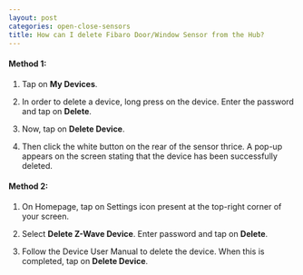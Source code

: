 ```yaml
---
layout: post
categories: open-close-sensors
title: How can I delete Fibaro Door/Window Sensor from the Hub?
---
```


#### **Method 1:**

1. Tap on **My Devices**.

2. In order to delete a device, long press on the device. Enter the password and tap on **Delete**.

3. Now, tap on **Delete Device**.

4. Then click the white button on the rear of the sensor thrice. A pop-up appears on the screen stating that the device has been successfully deleted.


#### **Method 2:**

1. On Homepage, tap on Settings icon present at the top-right corner of your screen.

2. Select **Delete Z-Wave Device**. Enter password and tap on **Delete**.

3. Follow the Device User Manual to delete the device. When this is completed, tap on **Delete Device**.